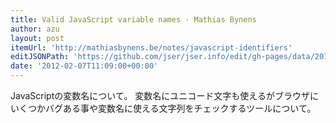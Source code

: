 ```yaml
---
title: Valid JavaScript variable names · Mathias Bynens
author: azu
layout: post
itemUrl: 'http://mathiasbynens.be/notes/javascript-identifiers'
editJSONPath: 'https://github.com/jser/jser.info/edit/gh-pages/data/2012/02/index.json'
date: '2012-02-07T11:09:00+00:00'
---
```

JavaScriptの変数名について。
変数名にユニコード文字も使えるがブラウザにいくつかバグある事や変数名に使える文字列をチェックするツールについて。
